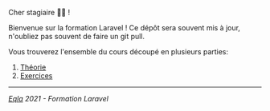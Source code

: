 Cher stagiaire :man_student: ! 

Bienvenue sur la formation Laravel ! Ce dépôt sera souvent mis à jour, n'oubliez pas souvent de faire un git pull.

Vous trouverez l'ensemble du cours découpé en plusieurs parties:
1. [Théorie](Theo/README.md)
2. [Exercices](Exercices/Exercices.md)

---
_[Eqla](http://www.eqla.be) 2021 - Formation Laravel_

